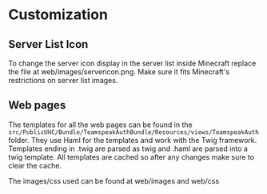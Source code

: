 Customization
=============

Server List Icon
----------------

To change the server icon display in the server list inside Minecraft replace the file at web/images/servericon.png. 
Make sure it fits Minecraft's restrictions on server list images.

Web pages
---------

The templates for all the web pages can be found in the `src/PublicUHC/Bundle/TeamspeakAuthBundle/Resources/views/TeamspeakAuth` folder. They use Haml for the templates and work with the Twig framework.
Templates ending in .twig are parsed as twig and .haml are parsed into a twig template.
All templates are cached so after any changes make sure to clear the cache.

The images/css used can be found at web/images and web/css
